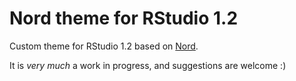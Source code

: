 # Nord theme for RStudio 1.2

Custom theme for RStudio 1.2 based on [Nord](https://github.com/arcticicestudio/nord).

It is _very much_ a work in progress, and suggestions are welcome :)
